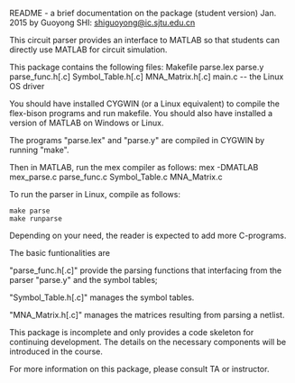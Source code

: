 README - a brief documentation on the package (student version)
Jan. 2015
by Guoyong SHI: shiguoyong@ic.sjtu.edu.cn

This circuit parser provides an interface to MATLAB so that students can
directly use MATLAB for circuit simulation.

This package contains the following files:
	Makefile
	parse.lex
	parse.y
	parse_func.h[.c]
	Symbol_Table.h[.c]
	MNA_Matrix.h[.c]
	main.c  -- the Linux OS driver

You should have installed CYGWIN (or a Linux equivalent) to
compile the flex-bison programs and run makefile.
You should also have installed a version of MATLAB on Windows or Linux.

The programs "parse.lex" and "parse.y" are compiled in CYGWIN by running
"make".

Then in MATLAB, run the mex compiler as follows:
	mex -DMATLAB mex_parse.c parse_func.c Symbol_Table.c MNA_Matrix.c

To run the parser in Linux, compile as follows:

	make parse
	make runparse

Depending on your need, the reader is expected to add more C-programs.

The basic funtionalities are

"parse_func.h[.c]" provide the parsing functions that
interfacing from the parser "parse.y" and the symbol tables;

"Symbol_Table.h[.c]" manages the symbol tables. 

"MNA_Matrix.h[.c]" manages the matrices resulting from parsing a netlist.

This package is incomplete and only provides a code skeleton for
continuing development.
The details on the necessary components will be introduced in the course.

For more information on this package, please consult TA or instructor.


